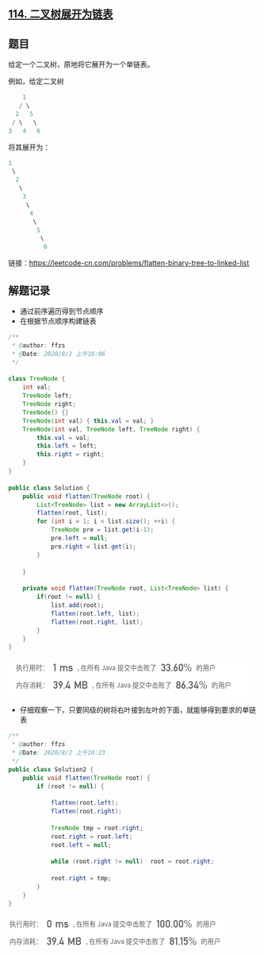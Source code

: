 ## [114. 二叉树展开为链表](https://leetcode-cn.com/problems/flatten-binary-tree-to-linked-list/)

## 题目

给定一个二叉树，原地将它展开为一个单链表。

 

例如，给定二叉树

```java
    1
   / \
  2   5
 / \   \
3   4   6
```

将其展开为：

```java
1
 \
  2
   \
    3
     \
      4
       \
        5
         \
          6
```


链接：https://leetcode-cn.com/problems/flatten-binary-tree-to-linked-list

## 解题记录

+ 通过前序遍历得到节点顺序
+ 在根据节点顺序构建链表

```java
/**
 * @author: ffzs
 * @Date: 2020/8/2 上午10:06
 */

class TreeNode {
    int val;
    TreeNode left;
    TreeNode right;
    TreeNode() {}
    TreeNode(int val) { this.val = val; }
    TreeNode(int val, TreeNode left, TreeNode right) {
        this.val = val;
        this.left = left;
        this.right = right;
    }
}

public class Solution {
    public void flatten(TreeNode root) {
        List<TreeNode> list = new ArrayList<>();
        flatten(root, list);
        for (int i = 1; i < list.size(); ++i) {
            TreeNode pre = list.get(i-1);
            pre.left = null;
            pre.right = list.get(i);
        }

    }

    private void flatten(TreeNode root, List<TreeNode> list) {
        if(root != null) {
            list.add(root);
            flatten(root.left, list);
            flatten(root.right, list);
        }
    }
}

```

![image-20200802102001297](README.assets/image-20200802102001297.png)

+ 仔细观察一下，只要同级的树将右叶接到左叶的下面，就能够得到要求的单链表

```java
/**
 * @author: ffzs
 * @Date: 2020/8/2 上午10:23
 */
public class Solution2 {
    public void flatten(TreeNode root) {
        if (root != null) {

            flatten(root.left);
            flatten(root.right);

            TreeNode tmp = root.right;
            root.right = root.left;
            root.left = null;

            while (root.right != null)  root = root.right;

            root.right = tmp;
        }
    }
}
```

![image-20200802102747097](README.assets/image-20200802102747097.png)